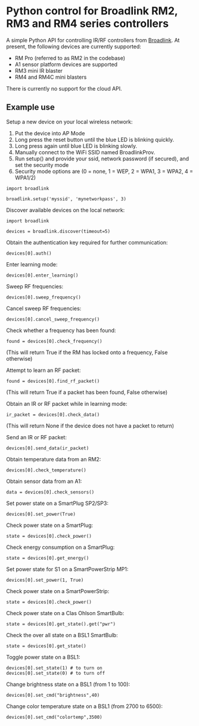 Python control for Broadlink RM2, RM3 and RM4 series controllers
===============================================

A simple Python API for controlling IR/RF controllers from [Broadlink](http://www.ibroadlink.com/rm/). At present, the following devices are currently supported:

* RM Pro (referred to as RM2 in the codebase)
* A1 sensor platform devices are supported
* RM3 mini IR blaster
* RM4 and RM4C mini blasters

There is currently no support for the cloud API.

Example use
-----------

Setup a new device on your local wireless network:

1. Put the device into AP Mode
  1. Long press the reset button until the blue LED is blinking quickly.
  2. Long press again until blue LED is blinking slowly.
  3. Manually connect to the WiFi SSID named BroadlinkProv.
2. Run setup() and provide your ssid, network password (if secured), and set the security mode
  1. Security mode options are (0 = none, 1 = WEP, 2 = WPA1, 3 = WPA2, 4 = WPA1/2)
```
import broadlink

broadlink.setup('myssid', 'mynetworkpass', 3)
```

Discover available devices on the local network:
```
import broadlink

devices = broadlink.discover(timeout=5)
```

Obtain the authentication key required for further communication:
```
devices[0].auth()
```

Enter learning mode:
```
devices[0].enter_learning()
```

Sweep RF frequencies:
```
devices[0].sweep_frequency()
```

Cancel sweep RF frequencies:
```
devices[0].cancel_sweep_frequency()
```
Check whether a frequency has been found:
```
found = devices[0].check_frequency()
```
(This will return True if the RM has locked onto a frequency, False otherwise)

Attempt to learn an RF packet:
```
found = devices[0].find_rf_packet()
```
(This will return True if a packet has been found, False otherwise)

Obtain an IR or RF packet while in learning mode:
```
ir_packet = devices[0].check_data()
```
(This will return None if the device does not have a packet to return)

Send an IR or RF packet:
```
devices[0].send_data(ir_packet)
```

Obtain temperature data from an RM2:
```
devices[0].check_temperature()
```

Obtain sensor data from an A1:
```
data = devices[0].check_sensors()
```

Set power state on a SmartPlug SP2/SP3:
```
devices[0].set_power(True)
```

Check power state on a SmartPlug:
```
state = devices[0].check_power()
```

Check energy consumption on a SmartPlug:
```
state = devices[0].get_energy()
```

Set power state for S1 on a SmartPowerStrip MP1:
```
devices[0].set_power(1, True)
```

Check power state on a SmartPowerStrip:
```
state = devices[0].check_power()
```

Check power state on a Clas Ohlson SmartBulb:
```
state = devices[0].get_state().get("pwr")
```

Check the over all state on a BSL1 SmartBulb:
```
state = devices[0].get_state()
```

Toggle power state on a BSL1:
```
devices[0].set_state(1) # to turn on
devices[0].set_state(0) # to turn off
```

Change brightness state on a BSL1 (from 1 to 100):
```
devices[0].set_cmd("brightness",40)
```
Change color temperature state on a BSL1 (from 2700 to 6500):
```
devices[0].set_cmd("colortemp",3500)
```
